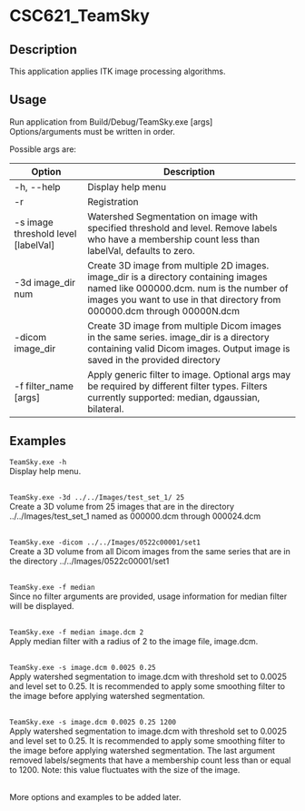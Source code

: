 # CSC621_TeamSky

## Description

This application applies ITK image processing algorithms.<br />

## Usage

Run application from Build/Debug/TeamSky.exe [args]<br />
Options/arguments must be written in order.<br />

Possible args are:<br />

| Option | Description |
| --- | --- |
| \-h, \-\-help | Display help menu |
| \-r | Registration |
| \-s image threshold level [labelVal] | Watershed Segmentation on image with specified threshold and level. Remove labels who have a membership count less than labelVal, defaults to zero. |
| \-3d image_dir num | Create 3D image from multiple 2D images. image_dir is a directory containing images named like 000000.dcm. num is the number of images you want to use in that directory from 000000.dcm through 00000N.dcm |
| \-dicom image_dir | Create 3D image from multiple Dicom images in the same series. image_dir is a directory containing valid Dicom images. Output image is saved in the provided directory |
| \-f filter_name [args] | Apply generic filter to image. Optional args may be required by different filter types. Filters currently supported: median, dgaussian, bilateral. |

## Examples

`TeamSky.exe -h`<br />
Display help menu.<br />
<br />

`TeamSky.exe -3d ../../Images/test_set_1/ 25`<br />
Create a 3D volume from 25 images that are in the directory ../../Images/test_set_1 named as 000000.dcm through 000024.dcm<br />
<br />

`TeamSky.exe -dicom ../../Images/0522c00001/set1`<br />
Create a 3D volume from all Dicom images from the same series that are in the directory ../../Images/0522c00001/set1<br />
<br />

`TeamSky.exe -f median`<br />
Since no filter arguments are provided, usage information for median filter will be displayed.<br />
<br />

`TeamSky.exe -f median image.dcm 2`<br />
Apply median filter with a radius of 2 to the image file, image.dcm.<br />
<br />

`TeamSky.exe -s image.dcm 0.0025 0.25`<br />
Apply watershed segmentation to image.dcm with threshold set to 0.0025 and level set to 0.25. It is recommended to apply some smoothing filter to the image before applying watershed segmentation.<br />
<br />

`TeamSky.exe -s image.dcm 0.0025 0.25 1200`<br />
Apply watershed segmentation to image.dcm with threshold set to 0.0025 and level set to 0.25. It is recommended to apply some smoothing filter to the image before applying watershed segmentation. The last argument removed labels/segments that have a membership count less than or equal to 1200. Note: this value fluctuates with the size of the image. <br />
<br />

More options and examples to be added later.